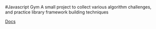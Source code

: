 #Javascript Gym
A small project to collect various algorithm challenges, and practice library framework building techniques

[Docs](docs/README.md)
